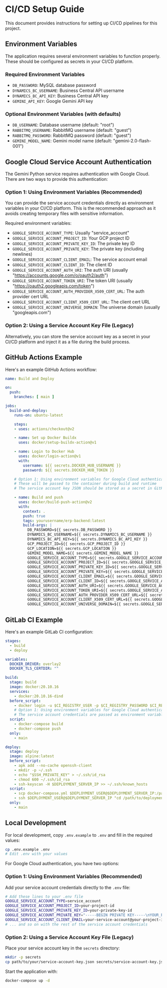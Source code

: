 # CI/CD Setup Guide

This document provides instructions for setting up CI/CD pipelines for this project.

## Environment Variables

The application requires several environment variables to function properly. These should be configured as secrets in your CI/CD platform.

### Required Environment Variables

- `DB_PASSWORD`: MySQL database password
- `DYNAMICS_BC_USERNAME`: Business Central API username
- `DYNAMICS_BC_API_KEY`: Business Central API key
- `GEMINI_API_KEY`: Google Gemini API key

### Optional Environment Variables (with defaults)

- `DB_USERNAME`: Database username (default: "root")
- `RABBITMQ_USERNAME`: RabbitMQ username (default: "guest")
- `RABBITMQ_PASSWORD`: RabbitMQ password (default: "guest")
- `GEMINI_MODEL_NAME`: Gemini model name (default: "gemini-2.0-flash-001")

## Google Cloud Service Account Authentication

The Gemini Python service requires authentication with Google Cloud. There are two ways to provide this authentication:

### Option 1: Using Environment Variables (Recommended)

You can provide the service account credentials directly as environment variables in your CI/CD platform. This is the recommended approach as it avoids creating temporary files with sensitive information.

Required environment variables:
- `GOOGLE_SERVICE_ACCOUNT_TYPE`: Usually "service_account"
- `GOOGLE_SERVICE_ACCOUNT_PROJECT_ID`: Your GCP project ID
- `GOOGLE_SERVICE_ACCOUNT_PRIVATE_KEY_ID`: The private key ID
- `GOOGLE_SERVICE_ACCOUNT_PRIVATE_KEY`: The private key (including newlines)
- `GOOGLE_SERVICE_ACCOUNT_CLIENT_EMAIL`: The service account email
- `GOOGLE_SERVICE_ACCOUNT_CLIENT_ID`: The client ID
- `GOOGLE_SERVICE_ACCOUNT_AUTH_URI`: The auth URI (usually "https://accounts.google.com/o/oauth2/auth")
- `GOOGLE_SERVICE_ACCOUNT_TOKEN_URI`: The token URI (usually "https://oauth2.googleapis.com/token")
- `GOOGLE_SERVICE_ACCOUNT_AUTH_PROVIDER_X509_CERT_URL`: The auth provider cert URL
- `GOOGLE_SERVICE_ACCOUNT_CLIENT_X509_CERT_URL`: The client cert URL
- `GOOGLE_SERVICE_ACCOUNT_UNIVERSE_DOMAIN`: The universe domain (usually "googleapis.com")

### Option 2: Using a Service Account Key File (Legacy)

Alternatively, you can store the service account key as a secret in your CI/CD platform and inject it as a file during the build process.

## GitHub Actions Example

Here's an example GitHub Actions workflow:

```yaml
name: Build and Deploy

on:
  push:
    branches: [ main ]

jobs:
  build-and-deploy:
    runs-on: ubuntu-latest

    steps:
    - uses: actions/checkout@v2

    - name: Set up Docker Buildx
      uses: docker/setup-buildx-action@v1

    - name: Login to Docker Hub
      uses: docker/login-action@v1
      with:
        username: ${{ secrets.DOCKER_HUB_USERNAME }}
        password: ${{ secrets.DOCKER_HUB_TOKEN }}

    # Option 1: Using environment variables for Google Cloud authentication (recommended)
    # These will be passed to the container during build and runtime
    # The service account key JSON should be stored as a secret in GitHub

    - name: Build and push
      uses: docker/build-push-action@v2
      with:
        context: .
        push: true
        tags: yourusername/erp-backend:latest
        build-args: |
          DB_PASSWORD=${{ secrets.DB_PASSWORD }}
          DYNAMICS_BC_USERNAME=${{ secrets.DYNAMICS_BC_USERNAME }}
          DYNAMICS_BC_API_KEY=${{ secrets.DYNAMICS_BC_API_KEY }}
          GCP_PROJECT_ID=${{ secrets.GCP_PROJECT_ID }}
          GCP_LOCATION=${{ secrets.GCP_LOCATION }}
          GEMINI_MODEL_NAME=${{ secrets.GEMINI_MODEL_NAME }}
          GOOGLE_SERVICE_ACCOUNT_TYPE=${{ secrets.GOOGLE_SERVICE_ACCOUNT_TYPE }}
          GOOGLE_SERVICE_ACCOUNT_PROJECT_ID=${{ secrets.GOOGLE_SERVICE_ACCOUNT_PROJECT_ID }}
          GOOGLE_SERVICE_ACCOUNT_PRIVATE_KEY_ID=${{ secrets.GOOGLE_SERVICE_ACCOUNT_PRIVATE_KEY_ID }}
          GOOGLE_SERVICE_ACCOUNT_PRIVATE_KEY=${{ secrets.GOOGLE_SERVICE_ACCOUNT_PRIVATE_KEY }}
          GOOGLE_SERVICE_ACCOUNT_CLIENT_EMAIL=${{ secrets.GOOGLE_SERVICE_ACCOUNT_CLIENT_EMAIL }}
          GOOGLE_SERVICE_ACCOUNT_CLIENT_ID=${{ secrets.GOOGLE_SERVICE_ACCOUNT_CLIENT_ID }}
          GOOGLE_SERVICE_ACCOUNT_AUTH_URI=${{ secrets.GOOGLE_SERVICE_ACCOUNT_AUTH_URI }}
          GOOGLE_SERVICE_ACCOUNT_TOKEN_URI=${{ secrets.GOOGLE_SERVICE_ACCOUNT_TOKEN_URI }}
          GOOGLE_SERVICE_ACCOUNT_AUTH_PROVIDER_X509_CERT_URL=${{ secrets.GOOGLE_SERVICE_ACCOUNT_AUTH_PROVIDER_X509_CERT_URL }}
          GOOGLE_SERVICE_ACCOUNT_CLIENT_X509_CERT_URL=${{ secrets.GOOGLE_SERVICE_ACCOUNT_CLIENT_X509_CERT_URL }}
          GOOGLE_SERVICE_ACCOUNT_UNIVERSE_DOMAIN=${{ secrets.GOOGLE_SERVICE_ACCOUNT_UNIVERSE_DOMAIN }}
```

## GitLab CI Example

Here's an example GitLab CI configuration:

```yaml
stages:
  - build
  - deploy

variables:
  DOCKER_DRIVER: overlay2
  DOCKER_TLS_CERTDIR: ""

build:
  stage: build
  image: docker:20.10.16
  services:
    - docker:20.10.16-dind
  before_script:
    - docker login -u $CI_REGISTRY_USER -p $CI_REGISTRY_PASSWORD $CI_REGISTRY
    # Option 1: Using environment variables for Google Cloud authentication (recommended)
    # The service account credentials are passed as environment variables in GitLab CI/CD settings
  script:
    - docker-compose build
    - docker-compose push
  only:
    - main

deploy:
  stage: deploy
  image: alpine:latest
  before_script:
    - apk add --no-cache openssh-client
    - mkdir -p ~/.ssh
    - echo "$SSH_PRIVATE_KEY" > ~/.ssh/id_rsa
    - chmod 600 ~/.ssh/id_rsa
    - ssh-keyscan -H $DEPLOYMENT_SERVER_IP >> ~/.ssh/known_hosts
  script:
    - scp docker-compose.yml $DEPLOYMENT_USER@$DEPLOYMENT_SERVER_IP:/path/to/deployment/
    - ssh $DEPLOYMENT_USER@$DEPLOYMENT_SERVER_IP "cd /path/to/deployment/ && docker-compose pull && docker-compose up -d"
  only:
    - main
```

## Local Development

For local development, copy `.env.example` to `.env` and fill in the required values:

```bash
cp .env.example .env
# Edit .env with your values
```

For Google Cloud authentication, you have two options:

### Option 1: Using Environment Variables (Recommended)

Add your service account credentials directly to the `.env` file:

```bash
# Add these lines to your .env file
GOOGLE_SERVICE_ACCOUNT_TYPE=service_account
GOOGLE_SERVICE_ACCOUNT_PROJECT_ID=your-project-id
GOOGLE_SERVICE_ACCOUNT_PRIVATE_KEY_ID=your-private-key-id
GOOGLE_SERVICE_ACCOUNT_PRIVATE_KEY="-----BEGIN PRIVATE KEY-----\nYOUR_PRIVATE_KEY_HERE\n-----END PRIVATE KEY-----\n"
GOOGLE_SERVICE_ACCOUNT_CLIENT_EMAIL=your-service-account@your-project-id.iam.gserviceaccount.com
# ... and so on with the rest of the service account credentials
```

### Option 2: Using a Service Account Key File (Legacy)

Place your service account key in the `secrets` directory:

```bash
mkdir -p secrets
cp path/to/your/service-account-key.json secrets/service-account-key.json
```

Start the application with:

```bash
docker-compose up -d
```
